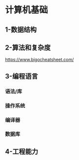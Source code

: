 # 计算机基础

## 1-数据结构

## 2-算法和复杂度
https://www.bigocheatsheet.com/

## 3-编程语言
### 语法/库
### 操作系统
### 编译器
### 数据库
## 4-工程能力
